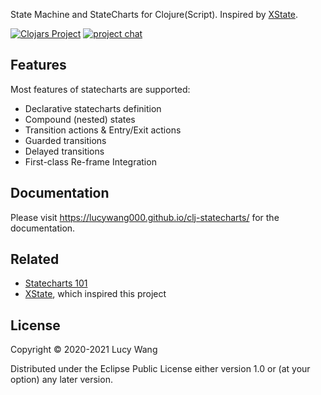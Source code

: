 State Machine and StateCharts for Clojure(Script). Inspired by [XState](https://github.com/davidkpiano/xstate).

[![Clojars Project](https://img.shields.io/clojars/v/clj-statecharts.svg)](https://clojars.org/clj-statecharts)
[![project chat](https://img.shields.io/badge/slack-join_chat-brightgreen.svg)](https://clojurians.slack.com/messages/C01C7RJA81M)

## Features

Most features of statecharts are supported:

* Declarative statecharts definition
* Compound (nested) states
* Transition actions & Entry/Exit actions
* Guarded transitions
* Delayed transitions
* First-class Re-frame Integration

## Documentation

Please visit https://lucywang000.github.io/clj-statecharts/ for the documentation.

## Related

- [Statecharts 101](https://statecharts.github.io/)
- [XState](https://github.com/davidkpiano/xstate), which inspired this project

## License

Copyright © 2020-2021 Lucy Wang

Distributed under the Eclipse Public License either version 1.0 or (at
your option) any later version.
